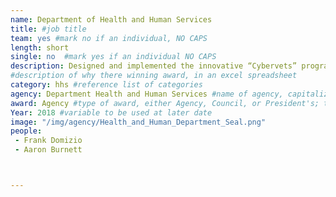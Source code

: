 ```yaml
---
name: Department of Health and Human Services
title: #job title
team: yes #mark no if an individual, NO CAPS
length: short
single: no  #mark yes if an individual NO CAPS
description: Designed and implemented the innovative “Cybervets” program, which helps prepare veterans transitioning to civilian life by training them to fill critical cybersecurity roles.
#description of why there winning award, in an excel spreadsheet
category: hhs #reference list of categories
agency: Department Health and Human Services #name of agency, capitalize first letter of each name
award: Agency #type of award, either Agency, Council, or President's; this is case sensitive so make sure to match the options listed exactly. This section generates the format of the card
Year: 2018 #variable to be used at later date
image: "/img/agency/Health_and_Human_Department_Seal.png"
people:
 - Frank Domizio
 - Aaron Burnett



---
```

